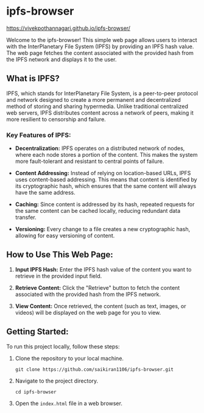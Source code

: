 # ipfs-browser
https://vivekpothannagari.github.io/ipfs-browser/

Welcome to the ipfs-browser! This simple web page allows users to interact with the InterPlanetary File System (IPFS) by providing an IPFS hash value. The web page fetches the content associated with the provided hash from the IPFS network and displays it to the user.

## What is IPFS?

IPFS, which stands for InterPlanetary File System, is a peer-to-peer protocol and network designed to create a more permanent and decentralized method of storing and sharing hypermedia. Unlike traditional centralized web servers, IPFS distributes content across a network of peers, making it more resilient to censorship and failure.

### Key Features of IPFS:

- **Decentralization:** IPFS operates on a distributed network of nodes, where each node stores a portion of the content. This makes the system more fault-tolerant and resistant to central points of failure.

- **Content Addressing:** Instead of relying on location-based URLs, IPFS uses content-based addressing. This means that content is identified by its cryptographic hash, which ensures that the same content will always have the same address.

- **Caching:** Since content is addressed by its hash, repeated requests for the same content can be cached locally, reducing redundant data transfer.

- **Versioning:** Every change to a file creates a new cryptographic hash, allowing for easy versioning of content.

## How to Use This Web Page:

1. **Input IPFS Hash:** Enter the IPFS hash value of the content you want to retrieve in the provided input field.

2. **Retrieve Content:** Click the "Retrieve" button to fetch the content associated with the provided hash from the IPFS network.

3. **View Content:** Once retrieved, the content (such as text, images, or videos) will be displayed on the web page for you to view.

## Getting Started:

To run this project locally, follow these steps:

1. Clone the repository to your local machine.
   ```
   git clone https://github.com/saikiran1106/ipfs-browser.git
   ```

2. Navigate to the project directory.
   ```
   cd ipfs-browser
   ```

3. Open the `index.html` file in a web browser.

